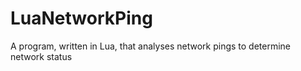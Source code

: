 LuaNetworkPing
==============

A program, written in Lua, that analyses network pings to determine network status
